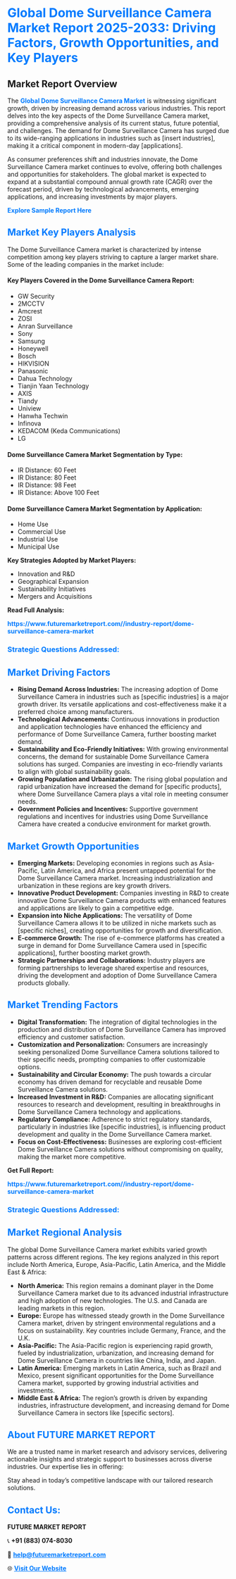 <h1 style="color: #007BFF;">Global Dome Surveillance Camera Market Report 2025-2033: Driving Factors, Growth Opportunities, and Key Players</h1>

<section id="overview">
<h2>Market Report Overview</h2>
<p>The <a href="https://www.futuremarketreport.com//industry-report/dome-surveillance-camera-market" style="color: #007BFF; text-decoration: none;"><strong>Global Dome Surveillance Camera Market</strong></a> is witnessing significant growth, driven by increasing demand across various industries. This report delves into the key aspects of the Dome Surveillance Camera market, providing a comprehensive analysis of its current status, future potential, and challenges. The demand for Dome Surveillance Camera has surged due to its wide-ranging applications in industries such as [insert industries], making it a critical component in modern-day [applications].</p>
<p>As consumer preferences shift and industries innovate, the Dome Surveillance Camera market continues to evolve, offering both challenges and opportunities for stakeholders. The global market is expected to expand at a substantial compound annual growth rate (CAGR) over the forecast period, driven by technological advancements, emerging applications, and increasing investments by major players.</p>
</section>

<section id="overview">
<p><a href="https://www.futuremarketreport.com//request-sample/reportId=52207" style="color: #007BFF; text-decoration: none;"><strong>Explore Sample Report Here</strong></a></p>
</section>

<section id="key-players">
<h2 style="color: #007BFF;">Market Key Players Analysis</h2>
<p>The Dome Surveillance Camera market is characterized by intense competition among key players striving to capture a larger market share. Some of the leading companies in the market include:</p>
<h4>Key Players Covered in the Dome Surveillance Camera Report:</h4>
<ul><li>GW Security</li><li>2MCCTV</li><li>Amcrest</li><li>ZOSI</li><li>Anran Surveillance</li><li>Sony</li><li>Samsung</li><li>Honeywell</li><li>Bosch</li><li>HIKVISION</li><li>Panasonic</li><li>Dahua Technology</li><li>Tianjin Yaan Technology</li><li>AXIS</li><li>Tiandy</li><li>Uniview</li><li>Hanwha Techwin</li><li>Infinova</li><li>KEDACOM (Keda Communications)</li><li>LG</li></ul>
<h4>Dome Surveillance Camera Market Segmentation by Type:</h4>
<ul><li>IR Distance: 60 Feet</li><li>IR Distance: 80 Feet</li><li>IR Distance: 98 Feet</li><li>IR Distance: Above 100 Feet</li></ul>

<h4>Dome Surveillance Camera Market Segmentation by Application:</h4>
<ul><li>Home Use</li><li>Commercial Use</li><li>Industrial Use</li><li>Municipal Use</li></ul>
<p><strong>Key Strategies Adopted by Market Players:</strong></p>
<ul>
<li>Innovation and R&D</li>
<li>Geographical Expansion</li>
<li>Sustainability Initiatives</li>
<li>Mergers and Acquisitions</li>
</ul>
</section>

<section>
<p><strong>Read Full Analysis: </strong></p><a href="https://www.futuremarketreport.com//industry-report/dome-surveillance-camera-market" style="color: #007BFF; text-decoration: none;"><strong>https://www.futuremarketreport.com//industry-report/dome-surveillance-camera-market</strong></a>
<h3 style="color: #007BFF;">Strategic Questions Addressed:</h3>
</section>

<section id="driving-factors">
<h2 style="color: #007BFF;">Market Driving Factors</h2>
<ul>
<li><strong>Rising Demand Across Industries:</strong> The increasing adoption of Dome Surveillance Camera in industries such as [specific industries] is a major growth driver. Its versatile applications and cost-effectiveness make it a preferred choice among manufacturers.</li>
<li><strong>Technological Advancements:</strong> Continuous innovations in production and application technologies have enhanced the efficiency and performance of Dome Surveillance Camera, further boosting market demand.</li>
<li><strong>Sustainability and Eco-Friendly Initiatives:</strong> With growing environmental concerns, the demand for sustainable Dome Surveillance Camera solutions has surged. Companies are investing in eco-friendly variants to align with global sustainability goals.</li>
<li><strong>Growing Population and Urbanization:</strong> The rising global population and rapid urbanization have increased the demand for [specific products], where Dome Surveillance Camera plays a vital role in meeting consumer needs.</li>
<li><strong>Government Policies and Incentives:</strong> Supportive government regulations and incentives for industries using Dome Surveillance Camera have created a conducive environment for market growth.</li>
</ul>
</section>

<section id="growth-opportunities">
<h2 style="color: #007BFF;">Market Growth Opportunities</h2>
<ul>
<li><strong>Emerging Markets:</strong> Developing economies in regions such as Asia-Pacific, Latin America, and Africa present untapped potential for the Dome Surveillance Camera market. Increasing industrialization and urbanization in these regions are key growth drivers.</li>
<li><strong>Innovative Product Development:</strong> Companies investing in R&D to create innovative Dome Surveillance Camera products with enhanced features and applications are likely to gain a competitive edge.</li>
<li><strong>Expansion into Niche Applications:</strong> The versatility of Dome Surveillance Camera allows it to be utilized in niche markets such as [specific niches], creating opportunities for growth and diversification.</li>
<li><strong>E-commerce Growth:</strong> The rise of e-commerce platforms has created a surge in demand for Dome Surveillance Camera used in [specific applications], further boosting market growth.</li>
<li><strong>Strategic Partnerships and Collaborations:</strong> Industry players are forming partnerships to leverage shared expertise and resources, driving the development and adoption of Dome Surveillance Camera products globally.</li>
</ul>
</section>

<section id="trending-factors">
<h2 style="color: #007BFF;">Market Trending Factors</h2>
<ul>
<li><strong>Digital Transformation:</strong> The integration of digital technologies in the production and distribution of Dome Surveillance Camera has improved efficiency and customer satisfaction.</li>
<li><strong>Customization and Personalization:</strong> Consumers are increasingly seeking personalized Dome Surveillance Camera solutions tailored to their specific needs, prompting companies to offer customizable options.</li>
<li><strong>Sustainability and Circular Economy:</strong> The push towards a circular economy has driven demand for recyclable and reusable Dome Surveillance Camera solutions.</li>
<li><strong>Increased Investment in R&D:</strong> Companies are allocating significant resources to research and development, resulting in breakthroughs in Dome Surveillance Camera technology and applications.</li>
<li><strong>Regulatory Compliance:</strong> Adherence to strict regulatory standards, particularly in industries like [specific industries], is influencing product development and quality in the Dome Surveillance Camera market.</li>
<li><strong>Focus on Cost-Effectiveness:</strong> Businesses are exploring cost-efficient Dome Surveillance Camera solutions without compromising on quality, making the market more competitive.</li>
</ul>
</section>

<section>
<p><strong>Get Full Report: </strong></p><a href="https://www.futuremarketreport.com//industry-report/dome-surveillance-camera-market" style="color: #007BFF; text-decoration: none;"><strong>https://www.futuremarketreport.com//industry-report/dome-surveillance-camera-market</strong></a>
<h3 style="color: #007BFF;">Strategic Questions Addressed:</h3>
</section>


<section id="regional-analysis">
<h2 style="color: #007BFF;">Market Regional Analysis</h2>
<p>The global Dome Surveillance Camera market exhibits varied growth patterns across different regions. The key regions analyzed in this report include North America, Europe, Asia-Pacific, Latin America, and the Middle East & Africa:</p>
<ul>
<li><strong>North America:</strong> This region remains a dominant player in the Dome Surveillance Camera market due to its advanced industrial infrastructure and high adoption of new technologies. The U.S. and Canada are leading markets in this region.</li>
<li><strong>Europe:</strong> Europe has witnessed steady growth in the Dome Surveillance Camera market, driven by stringent environmental regulations and a focus on sustainability. Key countries include Germany, France, and the U.K.</li>
<li><strong>Asia-Pacific:</strong> The Asia-Pacific region is experiencing rapid growth, fueled by industrialization, urbanization, and increasing demand for Dome Surveillance Camera in countries like China, India, and Japan.</li>
<li><strong>Latin America:</strong> Emerging markets in Latin America, such as Brazil and Mexico, present significant opportunities for the Dome Surveillance Camera market, supported by growing industrial activities and investments.</li>
<li><strong>Middle East & Africa:</strong> The region’s growth is driven by expanding industries, infrastructure development, and increasing demand for Dome Surveillance Camera in sectors like [specific sectors].</li>
</ul>
</section>

<footer>
<h2 style="color: #007BFF;">About FUTURE MARKET REPORT</h2>
<p>We are a trusted name in market research and advisory services, delivering actionable insights and strategic support to businesses across diverse industries. Our expertise lies in offering:</p>

<p>Stay ahead in today’s competitive landscape with our tailored research solutions.</p>

<h2 style="color: #007BFF;">Contact Us:</h2>
<p><strong>FUTURE MARKET REPORT</strong></p>
<p>📞 <strong>+91 (883) 074-8030</strong></p>
<p>📧 <strong><a href="mailto:help@futuremarketreport.com" style="color: #007BFF;">help@futuremarketreport.com</a></strong></p>
<p>🌐 <strong><a href="https://www.futuremarketreport.com/" style="color: #007BFF;">Visit Our Website</a></strong></p>
</footer>